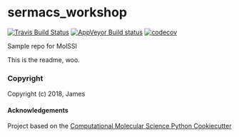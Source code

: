 sermacs_workshop
==============================
[//]: # (Badges)
[![Travis Build Status](https://travis-ci.org/whitneyjmorgan/sermacs_workshop.png)](https://travis-ci.org/whitneyjmorgan/sermacs_workshop)
[![AppVeyor Build status](https://ci.appveyor.com/api/projects/status/6366yvrsfr7mcvqp?svg=true)](https://ci.appveyor.com/project/whitneyjmorgan/sermacs_workshop/branch/master)
[![codecov](https://codecov.io/gh/REPLACE_WITH_OWNER_ACCOUNT/sermacs_workshop/branch/master/graph/badge.svg)](https://codecov.io/gh/whitneyjmorgan/sermacs_workshop/branch/master)

Sample repo for MolSSI

This is the readme, woo.

### Copyright

Copyright (c) 2018, James


#### Acknowledgements
 
Project based on the 
[Computational Molecular Science Python Cookiecutter](https://github.com/molssi/cookiecutter-cms)
